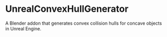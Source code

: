 # UnrealConvexHullGenerator
A Blender addon that generates convex collision hulls for concave objects in Unreal Engine.
